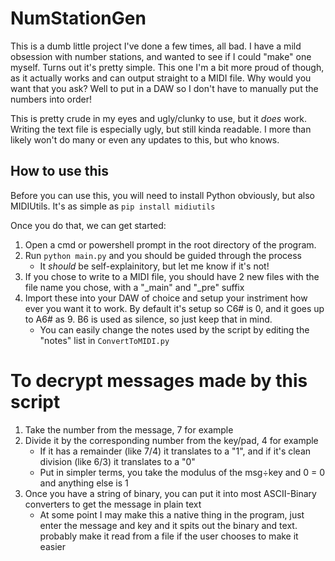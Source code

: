 # NumStationGen

This is a dumb little project I've done a few times, all bad. I have a mild obsession with number stations, and wanted to see if I could "make" one myself. Turns out it's pretty simple.
This one I'm a bit more proud of though, as it actually works and can output straight to a MIDI file. Why would you want that you ask? Well to put in a DAW so I don't have to manually put the numbers into order!

This is pretty crude in my eyes and ugly/clunky to use, but it _does_ work. Writing the text file is especially ugly, but still kinda readable.
I more than likely won't do many or even any updates to this, but who knows.

## How to use this

Before you can use this, you will need to install Python obviously, but also MIDIUtils. It's as simple as `pip install midiutils`

Once you do that, we can get started:

1. Open a cmd or powershell prompt in the root directory of the program.
2. Run `python main.py` and you should be guided through the process
   - It _should_ be self-explainitory, but let me know if it's not!
3. If you chose to write to a MIDI file, you should have 2 new files with the file name you chose, with a "_main" and "_pre" suffix
4. Import these into your DAW of choice and setup your instriment how ever you want it to work. By default it's setup so C6# is 0, and it goes up to A6# as 9. B6 is used as silence, so just keep that in mind.
   - You can easily change the notes used by the script by editing the "notes" list in `ConvertToMIDI.py`

# To decrypt messages made by this script
1. Take the number from the message, 7 for example
2. Divide it by the corresponding number from the key/pad, 4 for example
   - If it has a remainder (like 7/4) it translates to a "1", and if it's clean division (like 6/3) it translates to a "0"
   - Put in simpler terms, you take the modulus of the msg÷key and 0 = 0 and anything else is 1
4. Once you have a string of binary, you can put it into most ASCII-Binary converters to get the message in plain text
   - At some point I may make this a native thing in the program, just enter the message and key and it spits out the binary and text. probably make it read from a file if the user chooses to make it easier 
